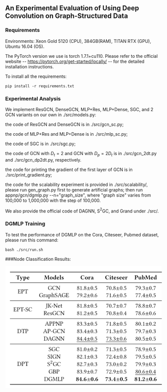 ## An Experimental Evaluation of Using Deep Convolution on Graph-Structured Data



### Requirements

Environments: Xeon Gold 5120 (CPU), 384GB(RAM), TITAN RTX (GPU), Ubuntu 16.04 (OS).

The PyTorch version we use is torch 1.7.1+cu110. Please refer to the official website -- https://pytorch.org/get-started/locally/ -- for the detailed installation instructions.

To install all the requirements:

```setup
pip install -r requirements.txt
```



### Experimental Analysis

We implement ResGCN, DenseGCN, MLP+Res, MLP+Dense, SGC, and 2 GCN variants on our own in ./src/models.py:

the code of ResGCN and DenseGCN is in ./src/gcn_sc.py;

the code of MLP+Res and MLP+Dense is in ./src/mlp_sc.py;

the code of SGC is in ./src/sgc.py;

the code of GCN with $D_t=2$ and GCN with $D_p=2D_t$ is in ./src/gcn_2dt.py and ./src/gcn_dp2dt.py, respectively.

the code for printing the gradient of the first layer of GCN is in ./src/print_gradient.py;

the code for the scalability experiment is provided in ./src/scalability/, please run gen_graph.py first to generate artificial graphs; then run appnp/gcn/dgmlp.py --n="graph_size", where "graph size" varies from 100,000 to 1,000,000 with the step of 100,000.

We also provide the official code of DAGNN, S$^2$GC, and Grand under ./src/.



### DGMLP Training

To test the performance of DGMLP on the Cora, Citeseer, Pubmed dataset, please run this command:

```train
bash ./src/run.sh
```

 

###Node Classification Results:

![citation_networks_perf](.\citation_networks_perf.png)